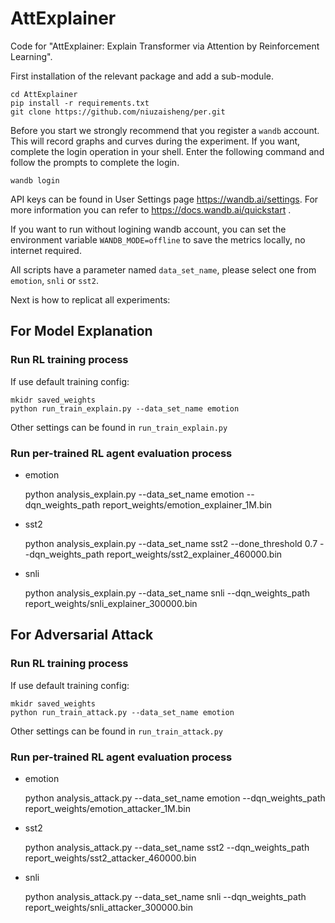# AttExplainer

Code for "AttExplainer: Explain Transformer via Attention by Reinforcement Learning".

First installation of the relevant package and add a sub-module.

    cd AttExplainer
    pip install -r requirements.txt
    git clone https://github.com/niuzaisheng/per.git

Before you start we strongly recommend that you register a `wandb` account.
This will record graphs and curves during the experiment.
If you want, complete the login operation in your shell. Enter the following command and follow the prompts to complete the login.

    wandb login

API keys can be found in User Settings page https://wandb.ai/settings. For more information you can refer to https://docs.wandb.ai/quickstart .

If you want to run without logining wandb account, you can set the environment variable `WANDB_MODE=offline` to save the metrics locally, no internet required.

All scripts have a parameter named `data_set_name`, please select one from `emotion`, `snli` or `sst2`.

Next is how to replicat all experiments:
## For Model Explanation
### Run RL training process

If use default training config:

    mkidr saved_weights
    python run_train_explain.py --data_set_name emotion

Other settings can be found in `run_train_explain.py`

### Run per-trained RL agent evaluation process

- emotion

    python analysis_explain.py --data_set_name emotion --dqn_weights_path report_weights/emotion_explainer_1M.bin

- sst2

    python analysis_explain.py --data_set_name sst2 --done_threshold 0.7 --dqn_weights_path report_weights/sst2_explainer_460000.bin

- snli

    python analysis_explain.py --data_set_name snli --dqn_weights_path report_weights/snli_explainer_300000.bin
    
## For Adversarial Attack
### Run RL training process

If use default training config:

    mkidr saved_weights
    python run_train_attack.py --data_set_name emotion

Other settings can be found in `run_train_attack.py`

### Run per-trained RL agent evaluation process

- emotion

    python analysis_attack.py --data_set_name emotion --dqn_weights_path report_weights/emotion_attacker_1M.bin

- sst2

    python analysis_attack.py --data_set_name sst2 --dqn_weights_path report_weights/sst2_attacker_460000.bin

- snli

    python analysis_attack.py --data_set_name snli --dqn_weights_path report_weights/snli_attacker_300000.bin
